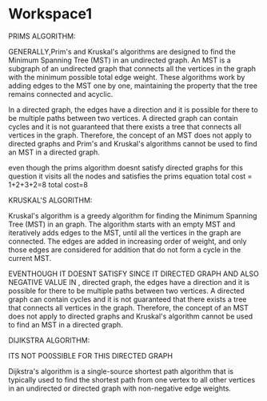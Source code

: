 # Workspace1

PRIMS ALGORITHM: 

GENERALLY,Prim's and Kruskal's algorithms are designed to find the Minimum Spanning Tree (MST) in an undirected graph. An MST is a subgraph of an undirected graph that connects all the vertices in the graph with the minimum possible total edge weight. These algorithms work by adding edges to the MST one by one, maintaining the property that the tree remains connected and acyclic.

In a directed graph, the edges have a direction and it is possible for there to be multiple paths between two vertices. A directed graph can contain cycles and it is not guaranteed that there exists a tree that connects all vertices in the graph. Therefore, the concept of an MST does not apply to directed graphs and Prim's and Kruskal's algorithms cannot be used to find an MST in a directed graph.


even though the prims algorithm doesnt satisfy directed graphs for this question it visits all the nodes and satisfies the prims equation 
total cost = 1+2+3+2=8
total cost=8

KRUSKAL'S ALGORITHM:

Kruskal's algorithm is a greedy algorithm for finding the Minimum Spanning Tree (MST) in an  graph. The algorithm starts with an empty MST and iteratively adds edges to the MST, until all the vertices in the graph are connected. The edges are added in increasing order of weight, and only those edges are considered for addition that do not form a cycle in the current MST.


EVENTHOUGH IT DOESNT SATISFY SINCE IT DIRECTED GRAPH AND ALSO NEGATIVE VALUE IN  ,
directed graph, the edges have a direction and it is possible for there to be multiple paths between two vertices. A directed graph can contain cycles and it is not guaranteed that there exists a tree that connects all vertices in the graph. Therefore, the concept of an MST does not apply to directed graphs and Kruskal's algorithm cannot be used to find an MST in a directed graph.



DIJIKSTRA ALGORITHM:

ITS NOT PO0SSIBLE FOR THIS DIRECTED GRAPH

Dijkstra's algorithm is a single-source shortest path algorithm that is typically used to find the shortest path from one vertex to all other vertices in an undirected or directed graph with non-negative edge weights.
